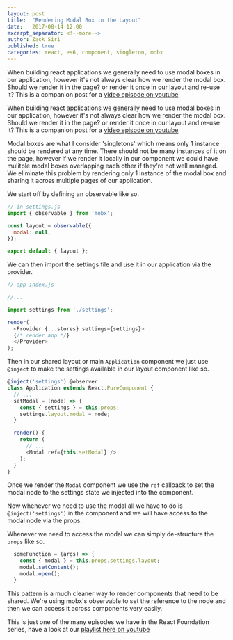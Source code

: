 ```yaml
---
layout: post
title:  "Rendering Modal Box in the Layout"
date:   2017-08-14 12:00
excerpt_separator: <!--more-->
author: Zack Siri
published: true
categories: react, es6, component, singleton, mobx
---
```


When building react applications we generally need to use modal boxes in our application, however it's not always clear how we render the modal box. Should we render it in the page? or render it once in our layout and re-use it? This is a companion post for a [video episode on youtube](https://www.youtube.com/watch?v=j5Kjtme9BNw&index=35&list=PLjQo0sojbbxU6Yl9l-38gOyeQYjqXefq7)

<!--more-->
When building react applications we generally need to use modal boxes in our application, however it's not always clear how we render the modal box. Should we render it in the page? or render it once in our layout and re-use it? This is a companion post for a [video episode on youtube](https://www.youtube.com/watch?v=j5Kjtme9BNw&index=35&list=PLjQo0sojbbxU6Yl9l-38gOyeQYjqXefq7)

Modal boxes are what I consider 'singletons' which means only 1 instance should be rendered at any time. There should not be many instances of it on the page, however if we render it locally in our component we could have mulitple modal boxes overlapping each other if they're not well managed. We eliminate this problem by rendering only 1 instance of the modal box and sharing it across multiple pages of our application.

We start off by defining an observable like so.

``` js
// in settings.js
import { observable } from 'mobx';

const layout = observable({
  modal: null,
});

export default { layout };
```

We can then import the settings file and use it in our application via the provider.

``` js
// app index.js

//...

import settings from './settings';

render(
  <Provider {...stores} settings={settings}>
  {/* render app */}
  </Provider>
);
```

Then in our shared layout or main `Application` component we just use `@inject` to make the settings available in our layout component like so.

``` js
@inject('settings') @observer
class Application extends React.PureComponent {
  // ...
  setModal = (node) => {
    const { settings } = this.props;
    settings.layout.modal = node;
  }

  render() {
    return (
      // ...
      <Modal ref={this.setModal} />
    );
  }
}
```

Once we render the `Modal` component we use the `ref` callback to set the modal node to the settings state we injected into the component.

Now whenever we need to use the modal all we have to do is `@inject('settings')` in the component and we will have access to the modal node via the props.

Whenever we need to access the modal we can simply de-structure the `props` like so.

```js
  someFunction = (args) => {
    const { modal } = this.props.settings.layout;
    modal.setContent();
    modal.open();
  }
```

This pattern is a much cleaner way to render components that need to be shared. We're using mobx's observable to set the reference to the node and then we can access it across components very easily.

This is just one of the many episodes we have in the React Foundation series, have a look at our [playlist here on youtube](https://www.youtube.com/playlist?list=PLjQo0sojbbxU6Yl9l-38gOyeQYjqXefq7)